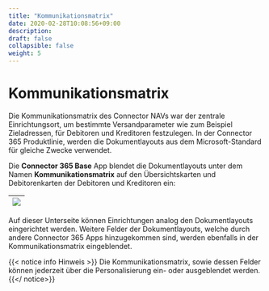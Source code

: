 ```yaml
---
title: "Kommunikationsmatrix"
date: 2020-02-28T10:08:56+09:00
description: 
draft: false
collapsible: false
weight: 5
---
```

# Kommunikationsmatrix

Die Kommunikationsmatrix des Connector NAVs war der zentrale Einrichtungsort, um bestimmte Versandparameter wie zum Beispiel Zieladressen, für Debitoren und Kreditoren festzulegen.
In der Connector 365 Produktlinie, werden die Dokumentlayouts aus dem Microsoft-Standard für gleiche Zwecke verwendet.

Die **Connector 365 Base** App blendet die Dokumentlayouts unter dem Namen **Kommunikationsmatrix** auf den Übersichtskarten und Debitorenkarten der Debitoren und Kreditoren ein:

|![](images/apps/Base/com-matrix-de/com-matrix.png)|
|-|

Auf dieser Unterseite können Einrichtungen analog den Dokumentlayouts eingerichtet werden.
Weitere Felder der Dokumentlayouts, welche durch andere Connector 365 Apps hinzugekommen sind, werden ebenfalls
in der Kommunikationsmatrix eingeblendet.

{{< notice info Hinweis >}}
Die Kommunikationsmatrix, sowie dessen Felder können jederzeit über die Personalisierung ein- oder ausgeblendet werden.
{{</ notice>}}